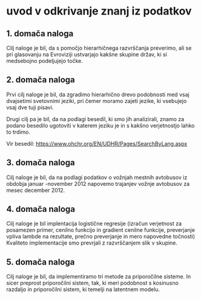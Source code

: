 # uvod v odkrivanje znanj iz podatkov
## 1. domača naloga


Cilj naloge je bil, da s pomočjo hierarhičnega razvrščanja preverimo, ali se pri glasovanju na Evroviziji ustvarjajo kakšne skupine držav,
ki si medsebojno podeljujejo točke.

## 2. domača naloga

Prvi cilj naloge je bil, da zgradimo hierarhično drevo podobnosti med vsaj dvajsetimi svetovnimi jeziki, pri čemer moramo zajeti
jezike, ki vsebujejo vsaj dve tuji pisavi.

Drugi cilj pa je bil, da na podlagi besedil, ki smo jih analizirali, znamo za podano besedilo ugotoviti v katerem jeziku je in s kakšno
verjetnostjo lahko to trdimo.

Vir besedil: https://www.ohchr.org/EN/UDHR/Pages/SearchByLang.aspx

## 3. domača naloga

Cilj naloge je bil, da na podlagi podatkov o vožnjah mestnih avtobusov iz obdobja januar -november 2012
napovemo trajanjev vožnje avtobusov za mesec december 2012.

## 4. domača naloga

Cilj naloge je bil implentacija logistične regresije (izračun verjetnost za posamezen primer, cenilno funkcijo in gradient
cenilne funkcije, preverjanje vpliva lambde na rezultate, prečno preverjanje in
mero napovedne točnosti)
Kvaliteto implementacije smo prevrjali z razvrščanjem slik v skupine.

## 5. domača naloga

Cilj naloge je bil, da implementiramo tri metode za priporočilne sisteme. In sicer preprost
priporočilni sistem, tak, ki meri podobnost s kosinusno razdaljo in priporočilni sistem, ki temelji
na latentnem modelu.
